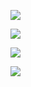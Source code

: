 ![](https://img1.daumcdn.net/thumb/R1280x0/?scode=mtistory2&fname=https%3A%2F%2Fblog.kakaocdn.net%2Fdn%2FcpGtpk%2Fbtr4AWlouGa%2FXFmMyAuM7VSWlhcl6JRvM0%2Fimg.png)


![](https://img1.daumcdn.net/thumb/R1280x0/?scode=mtistory2&fname=https%3A%2F%2Fblog.kakaocdn.net%2Fdn%2Fb3mobn%2Fbtr4G7z2vfN%2FbiYaD3PeZcgTCkqdwRU8r0%2Fimg.png)


![](https://img1.daumcdn.net/thumb/R1280x0/?scode=mtistory2&fname=https%3A%2F%2Fblog.kakaocdn.net%2Fdn%2F4vYQ5%2Fbtr4vJtXWlt%2FE3U0ukT58ABBngKJzQQEU1%2Fimg.png)


![](https://img1.daumcdn.net/thumb/R1280x0/?scode=mtistory2&fname=https%3A%2F%2Fblog.kakaocdn.net%2Fdn%2FcGWADA%2Fbtr4ykz4Jrg%2Ftnz4lvprmMAvNlVaoz5nCk%2Fimg.png)